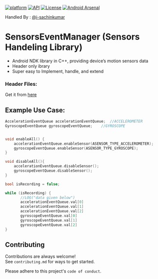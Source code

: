   [![platform](https://img.shields.io/badge/platform-Android-yellow.svg)](https://www.android.com)
  [![API](https://img.shields.io/badge/API-16%2B-brightgreen.svg?style=plastic)](https://android-arsenal.com/api?level=16)
  [![License](https://img.shields.io/badge/license-MIT-4EB1BA.svg?style=flat-square)](https://www.apache.org/licenses/LICENSE-2.0.html)
  [![Android Arsenal]( https://img.shields.io/badge/Android%20Arsenal-SensorsEventManager-green.svg?style=flat )]( https://android-arsenal.com/details/1/6357 )
  <!--![Maven Central](https://img.shields.io/maven-central/v/io.github.DevComm-in/Toaster) -->
  

<!-- <a href="https://www.linkedin.com/in/"> -->
<!--    <img src="https://img.shields.io/badge/Support-Recommed%2FEndorse%20me%20on%20Linkedin-yellow?style=for-the-badge&logo=linkedin" alt="Connect with us" /></a> -->

Handled By : <a href="https://github.com/i-sachinkumar">@i-sachinkumar</a>


# SensorsEventManager (Sensors Handeling Library)
- Android NDK library in C++, providing device’s motion sensors data<br>
- Header only ibrary<br>
- Super easy to Implement, handle, and extend<br>


### Header Files: 
Get it from <a href="https://github.com/i-sachinkumar/SensorsEventManager/tree/main/lib"> here</a>



## Example Use Case:
```c++
AccelerationEventQueue accelerationEventQueue;	//ACCELEROMETER
GyroscopeEventQueue gyroscopeEventQueue;	//GYROSCOPE


void enableAll() {
	accelerationEventQueue.enableSensor(ASENSOR_TYPE_ACCELEROMETER);
	gyroscopeEventQueue.enableSensor(ASENSOR_TYPE_GYROSCOPE);
}

void disableAll(){
	accelerationEventQueue.disableSensor();
	gyroscopeEventQueue.disableSensor();
}

bool isRecording = false;

while (isRecording) {
       //LOG("data given below")
       accelerationEventQueue.val[0]
       accelerationEventQueue.val[1]
       accelerationEventQueue.val[2] 
       gyroscopeEventQueue.val[0]
       gyroscopeEventQueue.val[1]
       gyroscopeEventQueue.val[2]
}

```

## Contributing<br>
Contributions are always welcome!
<br>See `contributing.md` for ways to get started.

Please adhere to this project's `code of conduct`.
